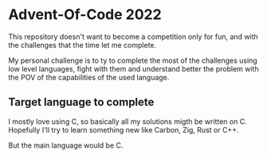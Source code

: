 # Advent-Of-Code 2022

This repository doesn't want to become a competition only for fun,
and with the challenges that the time let me complete.

My personal challenge is to ty to complete the most of the challenges using
low level languages, fight with them and understand better the problem with
the POV of the capabilities of the used language.

## Target language to complete

I mostly love using C, so basically all my solutions migth be written on C.
Hopefully I'll try to learn something new like Carbon, Zig, Rust or C++.

But the main language would be C.
